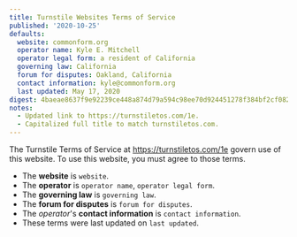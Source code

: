 ```yaml
---
title: Turnstile Websites Terms of Service
published: '2020-10-25'
defaults:
  website: commonform.org
  operator name: Kyle E. Mitchell
  operator legal form: a resident of California
  governing law: California
  forum for disputes: Oakland, California
  contact information: kyle@commonform.org
  last updated: May 17, 2020
digest: 4baeae8637f9e92239ce448a874d79a594c98ee70d924451278f384bf2cf082f
notes:
  - Updated link to https://turnstiletos.com/1e.
  - Capitalized full title to match turnstiletos.com.
---
```


The Turnstile Terms of Service at https://turnstiletos.com/1e govern use of this website. To use this website, you must agree to those terms.

- The **website** is `website`.
- The **operator** is `operator name`, `operator legal form`.
- The **governing law** is `governing law`.
- The **forum for disputes** is `forum for disputes`.
- The _operator_'s **contact information** is `contact information`.
- These terms were last updated on `last updated`.
